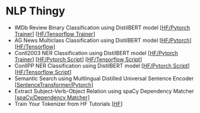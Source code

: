 # NLP Thingy

- IMDb Review Binary Classification using DistilBERT model [[HF/Pytorch Trainer](notebooks/IMDb_Review_Classification_using_DistilBert_Pytorch.ipynb)]  [[HF/Tensorflow Trainer](notebooks/IMDb_Review_Classification_using_DistilBert_HF_Tensorflow_Trainer.ipynb)]  
- AG News Multiclass Classification using DistilBERT model [[HF/Pytorch](notebooks/AG_News_Classification_using_DistilBERT_Pytorch.ipynb)] [[HF/Tensorflow](notebooks/AG_News_Classification_using_DistilBERT_Tensorflow.ipynb)]
- Conll2003 NER Classification using DistilBERT model [[HF/Pytorch Trainer](notebooks/Conll2003_NER_Classification_using_DistilBERT_HF_Pytorch_Trainer.ipynb)] [[HF/Pytorch Script](notebooks/Conll2003_NER_Classification_using_DistilBERT_HF_Pytorch_Script.ipynb)] [[HF/Tensorflow Script](notebooks/Conll2003_NER_Classification_using_DistilBERT_HF_Tensorflow_Script.ipynb)]
- ConllPP NER Classification using DistilBERT model [[HF/Pytorch Script](notebooks/ConllPP_NER_Classification_using_DistilBERT_HF_Pytorch_Script.ipynb)] [[HF/Tensorflow Script](notebooks/ConllPP_NER_Classification_using_DistilBERT_HF_Tensorflow_Script.ipynb)]
- Semantic Search using Multlingual Distilled Universal Sentence Encoder [[SentenceTransformer/Pytorch](notebooks/Semantic_Search_using_Multlingual_Distilled_Universal_Sentence_Encoder.ipynb)]
- Extract Subject-Verb-Object Relation using spaCy Dependency Matcher [[spaCy/Dependency Matcher](notebooks/Extract_Subject_Verb_Object_Relation_using_spaCy_DependencyMatcher.ipynb)]
- Train Your Tokenizer from HF Tutorials [[HF](notebooks/Train_your_tokenizer_from_HF_Tutorials.ipynb)]










